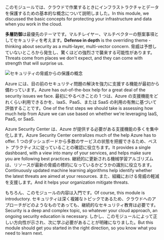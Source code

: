 <span data-ttu-id="2bddb-101">このモジュールでは、クラウドで作業するときにインフラストラクチャとデータを保護するための基本的な概念について説明しました。</span><span class="sxs-lookup"><span data-stu-id="2bddb-101">In this module, we discussed the basic concepts for protecting your infrastructure and data when you work in the cloud.</span></span>

<span data-ttu-id="2bddb-102">**多層防御**は最優先のテーマです。マルチレイヤー、マルチベクターの懸案事項としてセキュリティを考えます。</span><span class="sxs-lookup"><span data-stu-id="2bddb-102">**Defense in depth** is the overriding theme - thinking about security as a multi-layer, multi-vector concern.</span></span> <span data-ttu-id="2bddb-103">脅威は予想していないところから発生し、驚くほどの強烈さで襲来する可能性があります。</span><span class="sxs-lookup"><span data-stu-id="2bddb-103">Threats come from places we don't expect, and they can come with strength that will surprise us.</span></span>

![セキュリティの脅威からの保護の概念](../media/6-heading.png)

<span data-ttu-id="2bddb-105">Azure には、目の前のセキュリティ問題の解決を強力に支援する機能が最初から備わっています。</span><span class="sxs-lookup"><span data-stu-id="2bddb-105">Azure has out-of-the-box help for a great deal of the security issues we face.</span></span> <span data-ttu-id="2bddb-106">最初にやるべきことの 1 つは、Azure の支援機能をどれくらい利用できるかを、IaaS、PaaS、または SaaS の利用の有無に基づいて評価することです。</span><span class="sxs-lookup"><span data-stu-id="2bddb-106">One of the first steps we should take is assessing how much help from Azure we can use based on whether we're leveraging IaaS, PaaS, or SaaS.</span></span>

<span data-ttu-id="2bddb-107">Azure Security Center は、Azure が提供する必要がある支援機能の多くを集中化します。</span><span class="sxs-lookup"><span data-stu-id="2bddb-107">Azure Security Center centralizes much of the help Azure has to offer.</span></span> <span data-ttu-id="2bddb-108">1 つのダッシュボードから多数のサービスの状態を把握できるため、ベスト プラクティスに従っていることの確認に役立ちます。</span><span class="sxs-lookup"><span data-stu-id="2bddb-108">It provides a single dashboard, with a view into many of your services, and helps make sure you are following best practices.</span></span> <span data-ttu-id="2bddb-109">継続的に更新される機械学習アルゴリズムは、リソースが最新の脅威の標的になっているかどうかの識別に役立ちます。</span><span class="sxs-lookup"><span data-stu-id="2bddb-109">Continuously updated machine learning algorithms help identify whether the latest threats are aimed at your resources.</span></span> <span data-ttu-id="2bddb-110">また、組織における脅威の軽減を支援します。</span><span class="sxs-lookup"><span data-stu-id="2bddb-110">And it helps your organization mitigate threats.</span></span>

<span data-ttu-id="2bddb-111">もちろん、このモジュールの内容は入門です。</span><span class="sxs-lookup"><span data-stu-id="2bddb-111">Of course, this module is introductory.</span></span> <span data-ttu-id="2bddb-112">セキュリティは深く複雑なトピックであるため、クラウドへのアプローチがどのようなものであっても、継続的なセキュリティ教育は必要です。</span><span class="sxs-lookup"><span data-stu-id="2bddb-112">Security is a deep and complex topic, so whatever your cloud approach, an ongoing security education is necessary.</span></span> <span data-ttu-id="2bddb-113">しかし、このモジュールによって正しい方向性が示され、次に学ぶ必要があることが明確になりました。</span><span class="sxs-lookup"><span data-stu-id="2bddb-113">But this module should get you started in the right direction, so you know what you need to learn next.</span></span>
